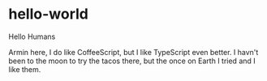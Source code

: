 hello-world
============

Hello Humans

Armin here, I do like CoffeeScript, but I like TypeScript even better.
I havn't been to the moon to try the tacos there, but the once on Earth I tried and I like them.
